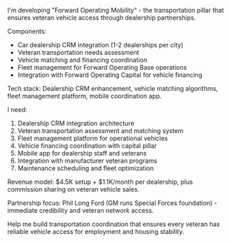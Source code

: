 I'm developing "Forward Operating Mobility" - the transportation pillar that ensures veteran vehicle access through dealership partnerships.

Components:
- Car dealership CRM integration (1-2 dealerships per city)
- Veteran transportation needs assessment
- Vehicle matching and financing coordination
- Fleet management for Forward Operating Base operations
- Integration with Forward Operating Capital for vehicle financing

Tech stack: Dealership CRM enhancement, vehicle matching algorithms, fleet management platform, mobile coordination app.

I need:
1. Dealership CRM integration architecture
2. Veteran transportation assessment and matching system
3. Fleet management platform for operational vehicles
4. Vehicle financing coordination with capital pillar
5. Mobile app for dealership staff and veterans
6. Integration with manufacturer veteran programs
7. Maintenance scheduling and fleet optimization

Revenue model: $4.5K setup + $1.1K/month per dealership, plus commission sharing on veteran vehicle sales.

Partnership focus: Phil Long Ford (GM runs Special Forces foundation) - immediate credibility and veteran network access.

Help me build transportation coordination that ensures every veteran has reliable vehicle access for employment and housing stability.
